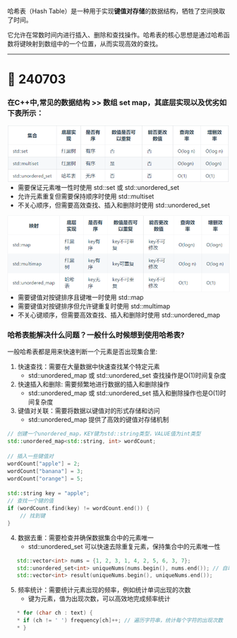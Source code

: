 
哈希表（Hash Table）是一种用于实现**键值对存储**的数据结构，牺牲了空间换取了时间。

它允许在常数时间内进行插入、删除和查找操作。哈希表的核心思想是通过哈希函数将键映射到数组中的一个位置，从而实现高效的查找。

<hr>

# :memo: 240703 

### 在C++中,常见的数据结构 >> 数组 set map，其底层实现以及优劣如下表所示：

<img src="https://github.com/Youn8ch/Leaning_notes/blob/master/imgsource/img.png" alt="img" style="float: left;" />
   
   * 需要保证元素唯一性时使用 std::set 或 std::unordered_set
   * 允许元素重复但需要保持顺序时使用 std::multiset
   * 不关心顺序，但需要高效查找、插入和删除时使用 std::unordered_set

<img src="https://github.com/Youn8ch/Leaning_notes/blob/master/imgsource/img_1.png" alt="img" style="float: left;" />

   * 需要键值对按键排序且键唯一时使用 std::map
   * 需要键值对按键排序但允许键重复时使用 std::multimap
   * 不关心键顺序，但需要高效查找、插入和删除时使用 std::unordered_map

### 哈希表能解决什么问题？一般什么时候想到使用哈希表?

一般哈希表都是用来快速判断一个元素是否出现集合里:

1. 快速查找：需要在大量数据中快速查找某个特定元素 
   * std::unordered_map 或 std::unordered_set 查找操作是O(1)时间复杂度
2. 快速插入和删除: 需要频繁地进行数据的插入和删除操作 
   * std::unordered_map 或 std::unordered_set 插入和删除操作也是O(1)时间复杂度
3. 键值对关联：需要将数据以键值对的形式存储和访问  
   * std::unordered_map 提供了高效的键值对存储机制

```cpp
// 创建一个unordered_map，KEY键为std::string类型，VALUE值为int类型
std::unordered_map<std::string, int> wordCount;

// 插入一些键值对
wordCount["apple"] = 2; 
wordCount["banana"] = 3; 
wordCount["orange"] = 5; 

std::string key = "apple"; 
// 查找一个键的值
if (wordCount.find(key) != wordCount.end()) {
    // 找到键
}
```
4. 数据去重：需要检查并确保数据集合中的元素唯一 
   * std::unordered_set 可以快速去除重复元素，保持集合中的元素唯一性
```cpp
   std::vector<int> nums = {1, 2, 3, 1, 4, 2, 5, 6, 3, 7};
   std::unordered_set<int> uniqueNums(nums.begin(), nums.end()); // 自动去除重复元素，所以uniqueNums中只会包含唯一的元素
   std::vector<int> result(uniqueNums.begin(), uniqueNums.end());
```
5. 频率统计：需要统计元素出现的频率，例如统计单词出现的次数
   * 键为元素，值为出现次数，可以高效地完成频率统计
```cpp
   * for (char ch : text) { 
   * if (ch != ' ') frequency[ch]++; // 遍历字符串，统计每个字符的出现次数
   * } 
```
